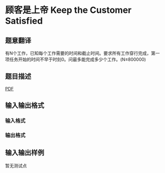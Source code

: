 # 顾客是上帝 Keep the Customer Satisfied

## 题意翻译

有N个工作，已知每个工作需要的时间和截止时间。要求所有工作穿行完成，第一项任务开始的时间不早于时刻0。问最多能完成多少个工作。(N≤800000)

## 题目描述

[problemUrl]: https://uva.onlinejudge.org/index.php?option=com_onlinejudge&Itemid=8&category=246&page=show_problem&problem=3594

[PDF](https://uva.onlinejudge.org/external/11/p1153.pdf)

## 输入输出格式

### 输入格式

### 输出格式

## 输入输出样例

暂无测试点

